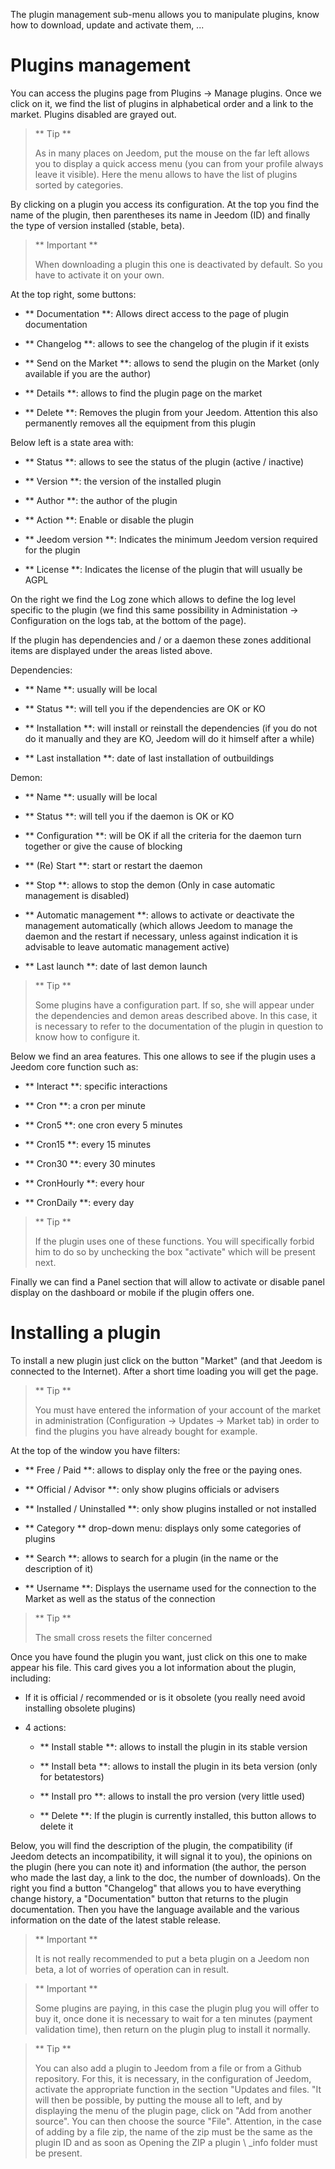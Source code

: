 The plugin management sub-menu allows you to manipulate plugins,
know how to download, update and activate them, ...

Plugins management
===================

You can access the plugins page from Plugins → Manage
plugins. Once we click on it, we find the list of
plugins in alphabetical order and a link to the market. Plugins
disabled are grayed out.

> ** Tip **
>
> As in many places on Jeedom, put the mouse on the far left
> allows you to display a quick access menu (you can
> from your profile always leave it visible). Here the menu
> allows to have the list of plugins sorted by categories.

By clicking on a plugin you access its configuration. At the top you
find the name of the plugin, then parentheses its name in Jeedom
(ID) and finally the type of version installed (stable, beta).

> ** Important **
>
> When downloading a plugin this one is deactivated by default.
> So you have to activate it on your own.

At the top right, some buttons:

-   ** Documentation **: Allows direct access to the page of
    plugin documentation

-   ** Changelog **: allows to see the changelog of the plugin if it exists

-   ** Send on the Market **: allows to send the plugin on the Market
    (only available if you are the author)

-   ** Details **: allows to find the plugin page on the market

-   ** Delete **: Removes the plugin from your Jeedom. Attention this
    also permanently removes all the equipment from this plugin

Below left is a state area with:

-   ** Status **: allows to see the status of the plugin (active / inactive)

-   ** Version **: the version of the installed plugin

-   ** Author **: the author of the plugin

-   ** Action **: Enable or disable the plugin

-   ** Jeedom version **: Indicates the minimum Jeedom version required
    for the plugin

-   ** License **: Indicates the license of the plugin that will usually be
    AGPL

On the right we find the Log zone which allows to define the log level
specific to the plugin (we find this same possibility in
Administation → Configuration on the logs tab, at the bottom of the page).

If the plugin has dependencies and / or a daemon these zones
additional items are displayed under the areas listed above.

Dependencies:

-   ** Name **: usually will be local

-   ** Status **: will tell you if the dependencies are OK or KO

-   ** Installation **: will install or reinstall the
    dependencies (if you do not do it manually and they are
    KO, Jeedom will do it himself after a while)

-   ** Last installation **: date of last installation of
    outbuildings

Demon:

-   ** Name **: usually will be local

-   ** Status **: will tell you if the daemon is OK or KO

-   ** Configuration **: will be OK if all the criteria for the daemon
    turn together or give the cause of blocking

-   ** (Re) Start **: start or restart the daemon

-   ** Stop **: allows to stop the demon (Only in case
    automatic management is disabled)

-   ** Automatic management **: allows to activate or deactivate the management
    automatically (which allows Jeedom to manage the daemon and the
    restart if necessary, unless against indication it is advisable to
    leave automatic management active)

-   ** Last launch **: date of last demon launch

> ** Tip **
>
> Some plugins have a configuration part. If so, she
> will appear under the dependencies and demon areas described above.
> In this case, it is necessary to refer to the documentation of the plugin in
> question to know how to configure it.

Below we find an area features. This one allows to see
if the plugin uses a Jeedom core function such as:

-   ** Interact **: specific interactions

-   ** Cron **: a cron per minute

-   ** Cron5 **: one cron every 5 minutes

-   ** Cron15 **: every 15 minutes

-   ** Cron30 **: every 30 minutes

-   ** CronHourly **: every hour

-   ** CronDaily **: every day

> ** Tip **
>
> If the plugin uses one of these functions. You will specifically
> forbid him to do so by unchecking the box "activate" which will be
> present next.

Finally we can find a Panel section that will allow to activate or
disable panel display on the dashboard or mobile if the
plugin offers one.

Installing a plugin
========================

To install a new plugin just click on the button
"Market" (and that Jeedom is connected to the Internet). After a short time
loading you will get the page.

> ** Tip **
>
> You must have entered the information of your account of the market in
> administration (Configuration → Updates → Market tab) in order to
> find the plugins you have already bought for example.

At the top of the window you have filters:

-   ** Free / Paid **: allows to display only the free or
    the paying ones.

-   ** Official / Advisor **: only show plugins
    officials or advisers

-   ** Installed / Uninstalled **: only show plugins
    installed or not installed

-   ** Category ** drop-down menu: displays only
    some categories of plugins

-   ** Search **: allows to search for a plugin (in the name or the
    description of it)

-   ** Username **: Displays the username used for the
    connection to the Market as well as the status of the connection

> ** Tip **
>
> The small cross resets the filter concerned

Once you have found the plugin you want, just click on
this one to make appear his file. This card gives you a lot
information about the plugin, including:

-   If it is official / recommended or is it obsolete (you really need
    avoid installing obsolete plugins)

-   4 actions:

    -   ** Install stable **: allows to install the plugin in its
        stable version

    -   ** Install beta **: allows to install the plugin in its
        beta version (only for betatestors)

    -   ** Install pro **: allows to install the pro version (very
        little used)

    -   ** Delete **: If the plugin is currently installed, this
        button allows to delete it

Below, you will find the description of the plugin, the compatibility
(if Jeedom detects an incompatibility, it will signal it to you), the opinions
on the plugin (here you can note it) and information
(the author, the person who made the last
day, a link to the doc, the number of downloads). On the right
you find a button "Changelog" that allows you to have everything
change history, a "Documentation" button that returns
to the plugin documentation. Then you have the language available
and the various information on the date of the latest stable release.

> ** Important **
>
> It is not really recommended to put a beta plugin on a
> Jeedom non beta, a lot of worries of operation can in
> result.

> ** Important **
>
> Some plugins are paying, in this case the plugin plug you
> will offer to buy it, once done it is necessary to wait for a
> ten minutes (payment validation time), then return
> on the plugin plug to install it normally.

> ** Tip **
>
> You can also add a plugin to Jeedom from a file or
> from a Github repository. For this, it is necessary, in the configuration of
> Jeedom, activate the appropriate function in the section "Updates and
> files. "It will then be possible, by putting the mouse all to
> left, and by displaying the menu of the plugin page, click
> on "Add from another source". You can then choose the
> source "File". Attention, in the case of adding by a file
> zip, the name of the zip must be the same as the plugin ID and as soon as
> Opening the ZIP a plugin \ _info folder must be present.
